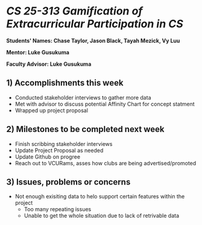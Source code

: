 # *CS 25-313 Gamification of Extracurricular Participation in CS*

**Students' Names: Chase Taylor, Jason Black, Tayah Mezick, Vy Luu**

**Mentor: Luke Gusukuma**

**Faculty Advisor: Luke Gusukuma**

## 1) Accomplishments this week ##
   - Conducted stakeholder interviews to gather more data
   - Met with advisor to discuss potential Affinity Chart for concept statment
   - Wrapped up project proposal 

## 2) Milestones to be completed next week ##
   - Finish scribbing stakeholder interviews 
   - Update Project Proposal as needed 
   - Update Github on progree
   - Reach out to VCURams, asses how clubs are being advertised/promoted 

## 3) Issues, problems or concerns ##
   - Not enough exisiting data to helo support certain features within the project 
      - Too many repeating issues
      - Unable to get the whole situation due to lack of retrivable data
   


